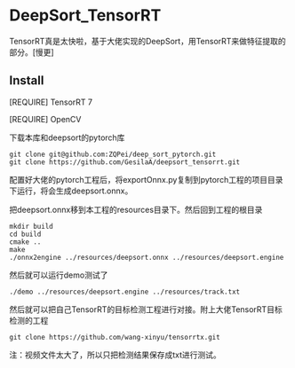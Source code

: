# DeepSort_TensorRT
TensorRT真是太快啦，基于大佬实现的DeepSort，用TensorRT来做特征提取的部分。[慢更]

## Install
[REQUIRE] TensorRT 7</p>
[REQUIRE] OpenCV</p>
下载本库和deepsort的pytorch库
```
git clone git@github.com:ZQPei/deep_sort_pytorch.git
git clone https://github.com/GesilaA/deepsort_tensorrt.git
```
配置好大佬的pytorch工程后，将exportOnnx.py复制到pytorch工程的项目目录下运行，将会生成deepsort.onnx。</p>
把deepsort.onnx移到本工程的resources目录下。然后回到工程的根目录</p>
```
mkdir build
cd build
cmake ..
make
./onnx2engine ../resources/deepsort.onnx ../resources/deepsort.engine
```
然后就可以运行demo测试了</p>
```
./demo ../resources/deepsort.engine ../resources/track.txt
```
然后就可以把自己TensorRT的目标检测工程进行对接。附上大佬TensorRT目标检测的工程</p>
```
git clone https://github.com/wang-xinyu/tensorrtx.git
```
注：视频文件太大了，所以只把检测结果保存成txt进行测试。